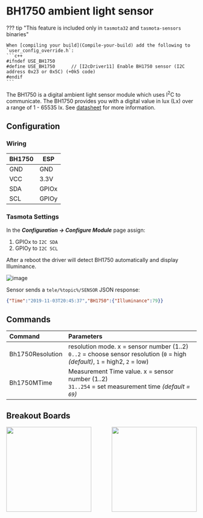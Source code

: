 # BH1750 ambient light sensor

??? tip "This feature is included only in `tasmota32` and `tasmota-sensors` binaries" 

    When [compiling your build](Compile-your-build) add the following to `user_config_override.h`:
    ```c++
    #ifndef USE_BH1750
    #define USE_BH1750      // [I2cDriver11] Enable BH1750 sensor (I2C address 0x23 or 0x5C) (+0k5 code)
    #endif
    ```

The BH1750 is a digital ambient light sensor module which uses I<sup>2</sup>C to communicate. The BH1750 provides you with a digital value in lux (Lx) over a range of 1 - 65535 lx. See [datasheet](https://www.mouser.com/datasheet/2/348/bh1750fvi-e-186247.pdf) for more information.

## Configuration

### Wiring
| BH1750   | ESP |
|---|---|
|GND   | GND   
|VCC   | 3.3V
|SDA   | GPIOx
|SCL   | GPIOy

### Tasmota Settings 
In the **_Configuration -> Configure Module_** page assign:

1. GPIOx to `I2C SDA`
2. GPIOy to `I2C SCL`

After a reboot the driver will detect BH1750 automatically and display Illuminance.

![image](https://user-images.githubusercontent.com/5904370/68090979-9ae9f580-fe7a-11e9-92b3-2fbcbcc71748.png)

Sensor sends a  `tele/%topic%/SENSOR` JSON response:

```json
{"Time":"2019-11-03T20:45:37","BH1750":{"Illuminance":79}}
```

## Commands

Command|Parameters
:---|:---
Bh1750Resolution<x><a class="cmnd" id="bh1750resolution"></a>|resolution mode. x = sensor number (1..2)<br>`0..2` = choose sensor resolution (`0` = high _(default)_, `1` = high2, `2` = low)
Bh1750MTime<x><a class="cmnd" id="bh1750mtime"></a>|Measurement Time value. x = sensor number (1..2)<br>`31..254` = set measurement time _(default = `69`)_


## Breakout Boards
<img src="https://github.com/arendst/arendst.github.io/blob/master/media/wemos/bh1750-light-intensity-sensor-front.jpg?raw=true" width=225>
<img src="https://github.com/arendst/arendst.github.io/blob/master/media/wemos/bh1750-light-intensity-sensor-back.jpg?raw=true" align=right width=225>
